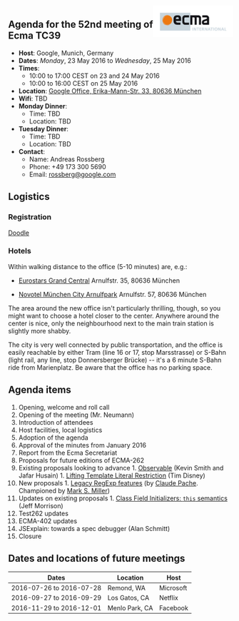 <img src="../images/Ecma_RVB-003.jpg" align="right" height="70" alt="" />

## Agenda for the 52nd meeting of Ecma TC39

- **Host**: Google, Munich, Germany
- **Dates**: *Monday*, 23 May 2016 to *Wednesday*, 25 May 2016
- **Times**:
  - 10:00 to 17:00 CEST on 23 and 24 May 2016
  - 10:00 to 16:00 CEST on 25 May 2016
- **Location**: [Google Office, Erika-Mann-Str. 33, 80636 München](https://www.google.de/maps/place/Google/@48.1451203,11.5443629,17z/data=!4m2!3m1!1s0x0000000000000000:0xdd1b393a488b0ebf?hl=en)
- **Wifi**: TBD
- **Monday Dinner**:
  - Time: TBD
  - Location: TBD
- **Tuesday Dinner**:
  - Time: TBD
  - Location: TBD
- **Contact**:
  - Name: Andreas Rossberg
  - Phone: +49 173 300 5690
  - Email: rossberg@google.com

## Logistics

### Registration

[Doodle](https://ecma-international.doodle.com/poll/4aaaraya8c52eycv)

### Hotels

Within walking distance to the office (5-10 minutes) are, e.g.:

- [Eurostars Grand Central](http://www.eurostarshotels.co.uk/eurostars-grand-central.html)
  Arnulfstr. 35, 80636 München

- [Novotel München City Arnulfpark](http://www.novotel.com/gb/hotel-8866-novotel-muenchen-city-arnulfpark/index.shtml)
  Arnulfstr. 57, 80636 München

The area around the new office isn't particularly thrilling, though, so you might want to choose a hotel closer to the center.
Anywhere around the center is nice, only the neighbourhood next to the main train station is slightly more shabby.

The city is very well connected by public transportation, and the office is easily reachable by either Tram (line 16 or 17, stop Marsstrasse) or S-Bahn (light rail, any line, stop Donnersberger Brücke) -- it's a 6 minute S-Bahn ride from Marienplatz.
Be aware that the office has no parking space.

## Agenda items

1. Opening, welcome and roll call
  1. Opening of the meeting (Mr. Neumann)
  1. Introduction of attendees
  1. Host facilities, local logistics
1. Adoption of the agenda
1. Approval of the minutes from January 2016
1. Report from the Ecma Secretariat
1. Proposals for future editions of ECMA-262
  1. Existing proposals looking to advance
    1. [Observable](https://github.com/zenparsing/es-observable) (Kevin Smith and Jafar Husain)
    1. [Lifting Template Literal Restriction](https://github.com/disnet/template-literal-revision) (Tim Disney)
  1. New proposals
    1. [Legacy RegExp features](https://github.com/claudepache/es-regexp-legacy-static-properties) (by [Claude Pache](https://github.com/claudepache). Championed by [Mark S. Miller](https://github.com/erights))
  1. Updates on existing proposals
    1. [Class Field Initializers: `this` semantics](https://github.com/jeffmo/es-class-fields-and-static-properties/issues/34) (Jeff Morrison)
1. Test262 updates
1. ECMA-402 updates
1. JSExplain: towards a spec debugger (Alan Schmitt)
1. Closure

## Dates and locations of future meetings

| Dates                    | Location          | Host       |
|--------------------------|-------------------|------------|
| 2016-07-26 to 2016-07-28 | Remond, WA        | Microsoft  |
| 2016-09-27 to 2016-09-29 | Los Gatos, CA     | Netflix    |
| 2016-11-29 to 2016-12-01 | Menlo Park, CA    | Facebook   |
